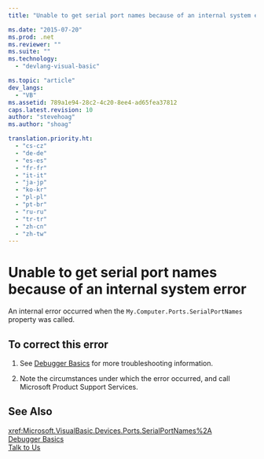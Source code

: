 ```yaml
---
title: "Unable to get serial port names because of an internal system error | Microsoft Docs"

ms.date: "2015-07-20"
ms.prod: .net
ms.reviewer: ""
ms.suite: ""
ms.technology: 
  - "devlang-visual-basic"

ms.topic: "article"
dev_langs: 
  - "VB"
ms.assetid: 789a1e94-28c2-4c20-8ee4-ad65fea37812
caps.latest.revision: 10
author: "stevehoag"
ms.author: "shoag"

translation.priority.ht: 
  - "cs-cz"
  - "de-de"
  - "es-es"
  - "fr-fr"
  - "it-it"
  - "ja-jp"
  - "ko-kr"
  - "pl-pl"
  - "pt-br"
  - "ru-ru"
  - "tr-tr"
  - "zh-cn"
  - "zh-tw"
---
```

# Unable to get serial port names because of an internal system error
An internal error occurred when the `My.Computer.Ports.SerialPortNames` property was called.  
  
## To correct this error  
  
1.  See [Debugger Basics](https://docs.microsoft.com/visualstudio/debugger/debugger-basics) for more troubleshooting information.  
  
2.  Note the circumstances under which the error occurred, and call Microsoft Product Support Services.  
  
## See Also  
 <xref:Microsoft.VisualBasic.Devices.Ports.SerialPortNames%2A>   
 [Debugger Basics](https://docs.microsoft.com/visualstudio/debugger/debugger-basics)   
 [Talk to Us](https://docs.microsoft.com/visualstudio/ide/talk-to-us)